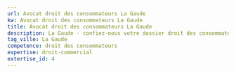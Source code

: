```yaml
---
url: Avocat droit des consommateurs La Gaude
kw: Avocat droit des consommateurs La Gaude
title: Avocat droit des consommateurs La Gaude
description: La Gaude - confiez-nous votre dossier droit des consommateurs
tag_ville: La Gaude
competence: droit des consommateurs
expertise: droit-commercial
extertise_id: 4
---
```

